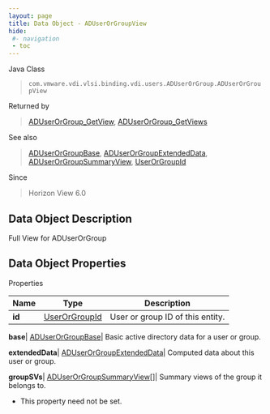 ```yaml
---
layout: page
title: Data Object - ADUserOrGroupView
hide:
 #- navigation
 - toc
---
```






Java Class  
> `com.vmware.vdi.vlsi.binding.vdi.users.ADUserOrGroup.ADUserOrGroupView`

Returned by  
> [ADUserOrGroup_GetView](vdi.users.ADUserOrGroup.md#getView), [ADUserOrGroup_GetViews](vdi.users.ADUserOrGroup.md#getViews)

See also  
> [ADUserOrGroupBase](vdi.users.ADUserOrGroup.ADUserOrGroupBase.md), [ADUserOrGroupExtendedData](vdi.users.ADUserOrGroup.ADUserOrGroupExtendedData.md), [ADUserOrGroupSummaryView](vdi.users.ADUserOrGroup.ADUserOrGroupSummaryView.md), [UserOrGroupId](vdi.entity.UserOrGroupId.md)

Since  
> Horizon View 6.0


## Data Object Description 

Full View for ADUserOrGroup 

## Data Object Properties

Properties

Name |  Type |  Description   
---|---|---  
**id**| [UserOrGroupId](vdi.entity.UserOrGroupId.md)|  User or group ID of this entity.   
  
**base**| [ADUserOrGroupBase](vdi.users.ADUserOrGroup.ADUserOrGroupBase.md)|  Basic active directory data for a user or group.   
  
**extendedData**| [ADUserOrGroupExtendedData](vdi.users.ADUserOrGroup.ADUserOrGroupExtendedData.md)|  Computed data about this user or group.   
  
**groupSVs**| [ADUserOrGroupSummaryView[]](vdi.users.ADUserOrGroup.ADUserOrGroupSummaryView.md)|  Summary views of the group it belongs to.   


* This property need not be set.

  
  
  

  
  
